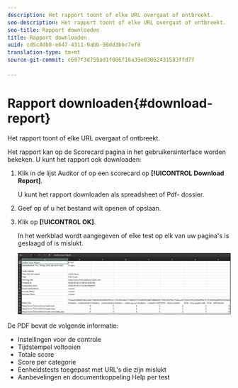 ```yaml
---
description: Het rapport toont of elke URL overgaat of ontbreekt.
seo-description: Het rapport toont of elke URL overgaat of ontbreekt.
seo-title: Rapport downloaden
title: Rapport downloaden
uuid: cd5c4db8-e647-4311-9abb-98dd3bbc7ef8
translation-type: tm+mt
source-git-commit: c697f3d759ad1f086f16a39e03062431583ffd7f

---
```



# Rapport downloaden{#download-report}

Het rapport toont of elke URL overgaat of ontbreekt.

Het rapport kan op de Scorecard pagina in het gebruikersinterface worden bekeken. U kunt het rapport ook downloaden:

1. Klik in de lijst Auditor of op een scorecard op **[!UICONTROL Download Report]**.

   U kunt het rapport downloaden als spreadsheet of Pdf- dossier.
1. Geef op of u het bestand wilt openen of opslaan.

1. Klik op **[!UICONTROL OK]**.

   In het werkblad wordt aangegeven of elke test op elk van uw pagina&#39;s is geslaagd of is mislukt.

   ![](assets/sheet.png)

De PDF bevat de volgende informatie:

* Instellingen voor de controle
* Tijdstempel voltooien
* Totale score
* Score per categorie
* Eenheidstests toegepast met URL&#39;s die zijn mislukt
* Aanbevelingen en documentkoppeling Help per test
